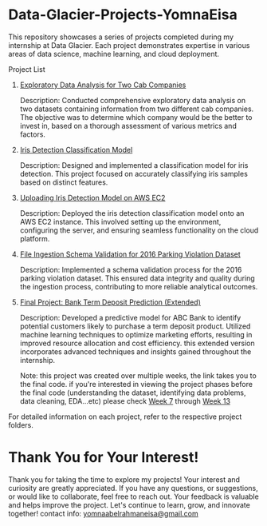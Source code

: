 # Data-Glacier-Projects-YomnaEisa

This repository showcases a series of projects completed during my internship at Data Glacier. Each project demonstrates expertise in various areas of data science, machine learning, and cloud deployment.

Project List
1. [Exploratory Data Analysis for Two Cab Companies](https://github.com/YomnaEisa/Data-Glacier-Projects-YomnaEisa/tree/main/week2)

      Description: Conducted comprehensive exploratory data analysis on two datasets containing information from two different cab companies. The objective was to determine which company would be the better to invest in, based on a thorough assessment of various metrics and factors.

2. [Iris Detection Classification Model](https://github.com/YomnaEisa/Data-Glacier-Projects-YomnaEisa/tree/main/week4)

      Description: Designed and implemented a classification model for iris detection. This project focused on accurately classifying iris samples based on distinct features.

3. [Uploading Iris Detection Model on AWS EC2](https://github.com/YomnaEisa/Data-Glacier-Projects-YomnaEisa/tree/main/week5)

      Description: Deployed the iris detection classification model onto an AWS EC2 instance. This involved setting up the environment, configuring the server, and ensuring seamless functionality on the cloud platform.

4. [File Ingestion Schema Validation for 2016 Parking Violation Dataset](https://github.com/YomnaEisa/Data-Glacier-Projects-YomnaEisa/tree/main/week6)

      Description: Implemented a schema validation process for the 2016 parking violation dataset. This ensured data integrity and quality during the ingestion process, contributing to more reliable analytical outcomes.

5. [Final Project: Bank Term Deposit Prediction (Extended)](https://github.com/YomnaEisa/Data-Glacier-Projects-YomnaEisa/tree/main/week13)

      Description: Developed a predictive model for ABC Bank to identify potential customers likely to purchase a term deposit product. Utilized machine learning techniques to optimize marketing efforts, resulting in improved resource allocation and cost efficiency.
      this extended version incorporates advanced techniques and insights gained throughout the internship.

      Note: this project was created over multiple weeks, the link takes you to the final code.
      if you're interested in viewing the project phases before the final code (understanding the dataset, identifying data problems, data cleaning, EDA...etc) please check [Week 7](https://github.com/YomnaEisa/Data-Glacier-Projects-YomnaEisa/tree/main/week7) through [Week 13](https://github.com/YomnaEisa/Data-Glacier-Projects-YomnaEisa/tree/main/week13)

For detailed information on each project, refer to the respective project folders.

# Thank You for Your Interest!
Thank you for taking the time to explore my projects! Your interest and curiosity are greatly appreciated. If you have any questions, or suggestions, or would like to collaborate, feel free to reach out. Your feedback is valuable and helps improve the project. Let's continue to learn, grow, and innovate together!
contact info: yomnaabelrahmaneisa@gmail.com

